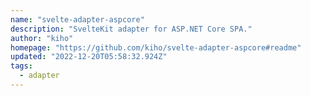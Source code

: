 ```yaml
---
name: "svelte-adapter-aspcore"
description: "SvelteKit adapter for ASP.NET Core SPA."
author: "kiho"
homepage: "https://github.com/kiho/svelte-adapter-aspcore#readme"
updated: "2022-12-20T05:58:32.924Z"
tags: 
  - adapter
---
```


